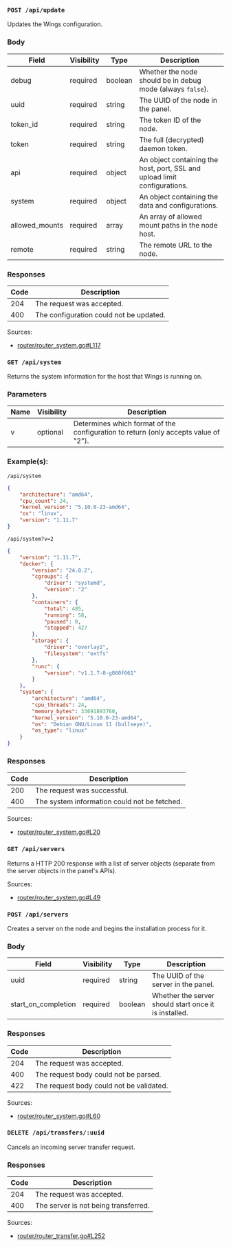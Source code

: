 ### `POST /api/update`

Updates the Wings configuration.

### Body

| Field          | Visibility | Type    | Description                                                               |
| -------------- | ---------- | ------- | ------------------------------------------------------------------------- |
| debug          | required   | boolean | Whether the node should be in debug mode (always `false`).                |
| uuid           | required   | string  | The UUID of the node in the panel.                                        |
| token_id       | required   | string  | The token ID of the node.                                                 |
| token          | required   | string  | The full (decrypted) daemon token.                                        |
| api            | required   | object  | An object containing the host, port, SSL and upload limit configurations. |
| system         | required   | object  | An object containing the data and configurations.                         |
| allowed_mounts | required   | array   | An array of allowed mount paths in the node host.                         |
| remote         | required   | string  | The remote URL to the node.                                               |

<!-- See the [node configuration](/pterodactyl/application/nodes.md) for more information. -->

### Responses

| Code | Description                             |
| ---- | --------------------------------------- |
| 204  | The request was accepted.               |
| 400  | The configuration could not be updated. |

Sources:

- [router/router_system.go#L117](https://github.com/pterodactyl/wings/blob/release/v1.11.2/router/router_system.go#L117)

### `GET /api/system`

Returns the system information for the host that Wings is running on.

### Parameters

| Name | Visibility | Description                                                                         |
| ---- | ---------- | ----------------------------------------------------------------------------------- |
| v    | optional   | Determines which format of the configuration to return (only accepts value of "2"). |

### Example(s):

`/api/system`

```json
{
    "architecture": "amd64",
    "cpu_count": 24,
    "kernel_version": "5.10.0-23-amd64",
    "os": "linux",
    "version": "1.11.7"
}
```

`/api/system?v=2`
```json
{
    "version": "1.11.7",
    "docker": {
        "version": "24.0.2",
        "cgroups": {
            "driver": "systemd",
            "version": "2"
        },
        "containers": {
            "total": 485,
            "running": 58,
            "paused": 0,
            "stopped": 427
        },
        "storage": {
            "driver": "overlay2",
            "filesystem": "extfs"
        },
        "runc": {
            "version": "v1.1.7-0-g860f061"
        }
    },
    "system": {
        "architecture": "amd64",
        "cpu_threads": 24,
        "memory_bytes": 33691893760,
        "kernel_version": "5.10.0-23-amd64",
        "os": "Debian GNU/Linux 11 (bullseye)",
        "os_type": "linux"
    }
}
```

### Responses

| Code | Description                                  |
| ---- | -------------------------------------------- |
| 200  | The request was successful.                  |
| 400  | The system information could not be fetched. |

<!-- ### Example Object -->

Sources:

- [router/router_system.go#L20](https://github.com/pterodactyl/wings/blob/release/v1.11.2/router/router_system.go#L20)

### `GET /api/servers`

Returns a HTTP 200 response with a list of server objects (separate from the server objects in the panel's APIs).

<!-- ### Example Object -->

Sources:

- [router/router_system.go#L49](https://github.com/pterodactyl/wings/blob/release/v1.11.2/router/router_system.go#L49)

### `POST /api/servers`

Creates a server on the node and begins the installation process for it.

### Body

| Field               | Visibility | Type    | Description                                           |
| ------------------- | ---------- | ------- | ----------------------------------------------------- |
| uuid                | required   | string  | The UUID of the server in the panel.                  |
| start_on_completion | required   | boolean | Whether the server should start once it is installed. |

### Responses

| Code | Description                              |
| ---- | ---------------------------------------- |
| 204  | The request was accepted.                |
| 400  | The request body could not be parsed.    |
| 422  | The request body could not be validated. |

Sources:

- [router/router_system.go#L60](https://github.com/pterodactyl/wings/blob/release/v1.11.2/router/router_system.go#L60)

### `DELETE /api/transfers/:uuid`

Cancels an incoming server transfer request.

### Responses

| Code | Description                          |
| ---- | ------------------------------------ |
| 204  | The request was accepted.            |
| 400  | The server is not being transferred. |

Sources:

- [router/router_transfer.go#L252](https://github.com/pterodactyl/wings/blob/release/v1.11.2/router/router_transfer.go#L252)
